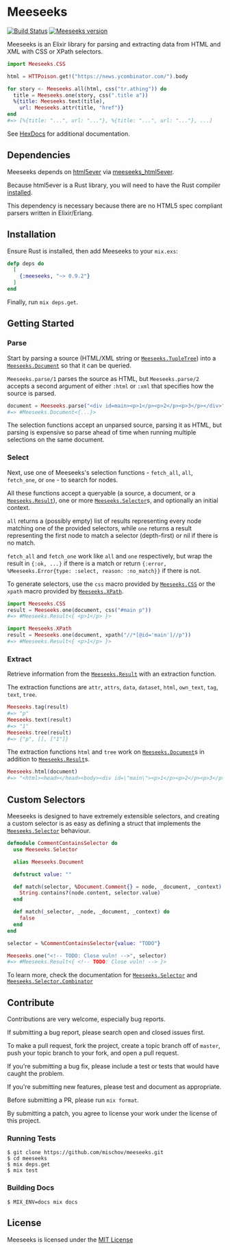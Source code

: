 # Meeseeks

[![Build Status](https://travis-ci.org/mischov/meeseeks.svg?branch=master)](https://travis-ci.org/mischov/meeseeks)
[![Meeseeks version](https://img.shields.io/hexpm/v/meeseeks.svg)](https://hex.pm/packages/meeseeks)

Meeseeks is an Elixir library for parsing and extracting data from HTML and XML with CSS or XPath selectors.

```elixir
import Meeseeks.CSS

html = HTTPoison.get!("https://news.ycombinator.com/").body

for story <- Meeseeks.all(html, css("tr.athing")) do
  title = Meeseeks.one(story, css(".title a"))
  %{title: Meeseeks.text(title),
    url: Meeseeks.attr(title, "href")}
end
#=> [%{title: "...", url: "..."}, %{title: "...", url: "..."}, ...]
```
See [HexDocs](https://hexdocs.pm/meeseeks/Meeseeks.html) for additional documentation.

## Dependencies

Meeseeks depends on [html5ever](https://github.com/servo/html5ever) via [meeseeks_html5ever](https://github.com/mischov/meeseeks_html5ever).

Because html5ever is a Rust library, you will need to have the Rust compiler [installed](https://www.rust-lang.org/en-US/install.html).

This dependency is necessary because there are no HTML5 spec compliant parsers written in Elixir/Erlang.

## Installation

Ensure Rust is installed, then add Meeseeks to your `mix.exs`:

```elixir
defp deps do
  [
    {:meeseeks, "~> 0.9.2"}
  ]
end
```

Finally, run `mix deps.get`.

## Getting Started

### Parse

Start by parsing a source (HTML/XML string or [`Meeseeks.TupleTree`](https://hexdocs.pm/meeseeks/Meeseeks.TupleTree.html)) into a [`Meeseeks.Document`](https://hexdocs.pm/meeseeks/Meeseeks.Document.html) so that it can be queried.

`Meeseeks.parse/1` parses the source as HTML, but `Meeseeks.parse/2` accepts a second argument of either `:html` or `:xml` that specifies how the source is parsed.

```elixir
document = Meeseeks.parse("<div id=main><p>1</p><p>2</p><p>3</p></div>")
#=> #Meeseeks.Document<{...}>
```

The selection functions accept an unparsed source, parsing it as HTML, but parsing is expensive so parse ahead of time when running multiple selections on the same document.

### Select

Next, use one of Meeseeks's selection functions - `fetch_all`, `all`, `fetch_one`, or `one` - to search for nodes.

All these functions accept a queryable (a source, a document, or a [`Meeseeks.Result`](https://hexdocs.pm/meeseeks/Meeseeks.Result.html)), one or more [`Meeseeks.Selector`](https://hexdocs.pm/meeseeks/Meeseeks.Selector.html)s, and optionally an initial context.

`all` returns a (possibly empty) list of results representing every node matching one of the provided selectors, while `one` returns a result representing the first node to match a selector (depth-first) or nil if there is no match.

`fetch_all` and `fetch_one` work like `all` and `one` respectively, but wrap the result in `{:ok, ...}` if there is a match or return `{:error, %Meeseeks.Error{type: :select, reason: :no_match}}` if there is not.

To generate selectors, use the `css` macro provided by [`Meeseeks.CSS`](https://hexdocs.pm/meeseeks/Meeseeks.CSS.html) or the `xpath` macro provided by [`Meeseeks.XPath`](https://hexdocs.pm/meeseeks/Meeseeks.XPath.html).

```elixir
import Meeseeks.CSS
result = Meeseeks.one(document, css("#main p"))
#=> #Meeseeks.Result<{ <p>1</p> }>

import Meeseeks.XPath
result = Meeseeks.one(document, xpath("//*[@id='main']//p"))
#=> #Meeseeks.Result<{ <p>1</p> }>
```

### Extract

Retrieve information from the [`Meeseeks.Result`](https://hexdocs.pm/meeseeks/Meeseeks.Result.html) with an extraction function.

The extraction functions are `attr`, `attrs`, `data`, `dataset`, `html`, `own_text`, `tag`, `text`, `tree`.

```elixir
Meeseeks.tag(result)
#=> "p"
Meeseeks.text(result)
#=> "1"
Meeseeks.tree(result)
#=> {"p", [], ["1"]}
```

The extraction functions `html` and `tree` work on [`Meeseeks.Document`](https://hexdocs.pm/meeseeks/Meeseeks.Document.html)s in addition to [`Meeseeks.Result`](https://hexdocs.pm/meeseeks/Meeseeks.Result.html)s.

```elixir
Meeseeks.html(document)
#=> "<html><head></head><body><div id=\"main\"><p>1</p><p>2</p><p>3</p></div></body></html>"
```

## Custom Selectors

Meeseeks is designed to have extremely extensible selectors, and creating a custom selector is as easy as defining a struct that implements the [`Meeseeks.Selector`](https://hexdocs.pm/meeseeks/Meeseeks.Selector.html) behaviour.

```elixir
defmodule CommentContainsSelector do
  use Meeseeks.Selector

  alias Meeseeks.Document

  defstruct value: ""

  def match(selector, %Document.Comment{} = node, _document, _context) do
    String.contains?(node.content, selector.value)
  end

  def match(_selector, _node, _document, _context) do
    false
  end
end

selector = %CommentContainsSelector{value: "TODO"}

Meeseeks.one("<!-- TODO: Close vuln! -->", selector)
#=> #Meeseeks.Result<{ <!-- TODO: Close vuln! --> }>
```

To learn more, check the documentation for [`Meeseeks.Selector`](https://hexdocs.pm/meeseeks/Meeseeks.Selector.html) and [`Meeseeks.Selector.Combinator`](https://hexdocs.pm/meeseeks/Meeseeks.Selector.Combinator.html)

## Contribute

Contributions are very welcome, especially bug reports.

If submitting a bug report, please search open and closed issues first.

To make a pull request, fork the project, create a topic branch off of `master`, push your topic branch to your fork, and open a pull request.

If you're submitting a bug fix, please include a test or tests that would have caught the problem.

If you're submitting new features, please test and document as appropriate.

Before submitting a PR, please run `mix format`.

By submitting a patch, you agree to license your work under the license of this project.

### Running Tests

```
$ git clone https://github.com/mischov/meeseeks.git
$ cd meeseeks
$ mix deps.get
$ mix test
```

### Building Docs

```
$ MIX_ENV=docs mix docs
```

## License

Meeseeks is licensed under the [MIT License](LICENSE)
